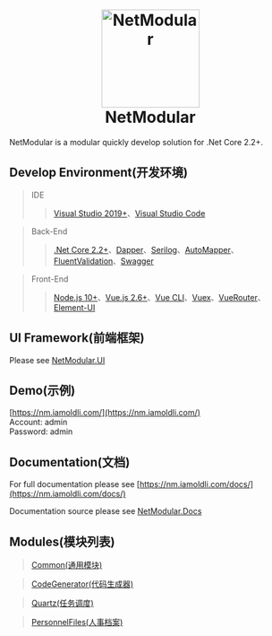 <h1 align="center">
  <img src="https://github.com/iamoldli/NetModular.Docs/blob/master/src/.vuepress/public/images/logo.png" alt="NetModular" width="175"/>
<br>
NetModular
</h1>

NetModular is a modular quickly develop solution for .Net Core 2.2+.

## Develop Environment(开发环境)

> IDE
>
> > [Visual Studio 2019+](https://visualstudio.microsoft.com/zh-hans/downloads/)、[Visual Studio Code](https://code.visualstudio.com/)

> Back-End
>
> > [.Net Core 2.2+](https://dotnet.microsoft.com/download)、[Dapper](https://github.com/StackExchange/Dapper)、[Serilog](https://serilog.net/)、[AutoMapper](https://automapper.org/)、[FluentValidation](https://fluentvalidation.net)、[Swagger](https://github.com/domaindrivendev/Swashbuckle.AspNetCore)

> Front-End
>
> > [Node.js 10+](https://nodejs.org/en/)、[Vue.js 2.6+](https://cn.vuejs.org/)、[Vue CLI](https://cli.vuejs.org/zh/guide/)、[Vuex](https://vuex.vuejs.org/zh/)、[VueRouter](https://router.vuejs.org/zh/)、[Element-UI](https://element.eleme.cn/#/zh-CN/component/installation)

## UI Framework(前端框架)

Please see [NetModular.UI](https://github.com/iamoldli/NetModular.UI)

## Demo(示例)

[https://nm.iamoldli.com/](https://nm.iamoldli.com/)  
Account: admin  
Password: admin

## Documentation(文档)

For full documentation please see [https://nm.iamoldli.com/docs/](https://nm.iamoldli.com/docs/)

Documentation source please see [NetModular.Docs](https://github.com/iamoldli/NetModular.Docs)

## Modules(模块列表)

> [Common(通用模块)](https://github.com/iamoldli/Nm.Module.Common)

> [CodeGenerator(代码生成器)](https://github.com/iamoldli/Nm.Module.CodeGenerator)

> [Quartz(任务调度)](https://github.com/iamoldli/Nm.Module.Quartz)

> [PersonnelFiles(人事档案)](https://github.com/iamoldli/Nm.Module.PersonnelFiles)
